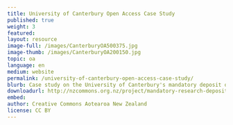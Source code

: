 ```yaml
---
title: University of Canterbury Open Access Case Study
published: true
weight: 3
featured: 
layout: resource
image-full: /images/CanterburyOA500375.jpg
image-thumb: /images/CanterburyOA200150.jpg
topic: oa
language: en
medium: website
permalink: /university-of-canterbury-open-access-case-study/
blurb: Case study on the University of Canterbury's mandatory deposit open access policy
downloadurl: http://nzcommons.org.nz/project/mandatory-research-deposit-university-canterbury/
embed:
author: Creative Commons Aotearoa New Zealand
license: CC BY 
---
```


